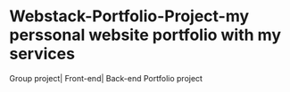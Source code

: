 # Webstack-Portfolio-Project-my perssonal website portfolio with my services
Group project| Front-end| Back-end Portfolio project
